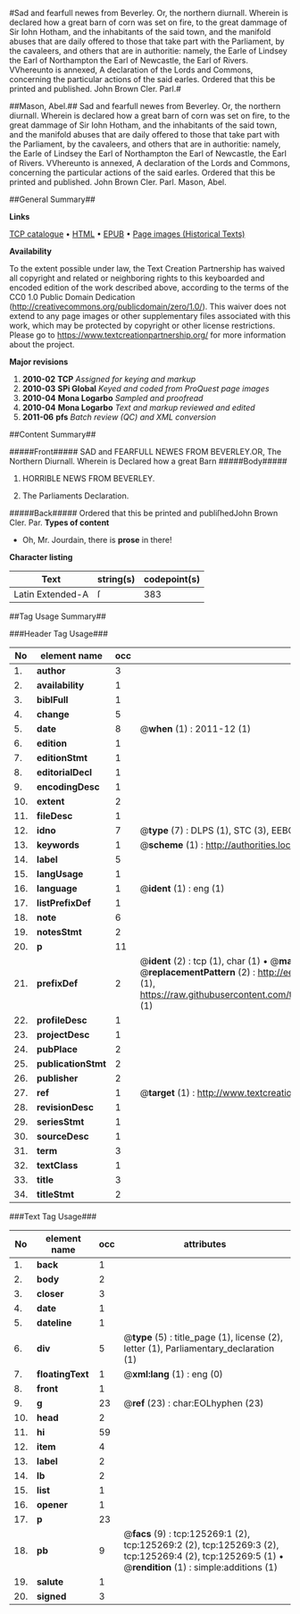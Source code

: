 #Sad and fearfull newes from Beverley. Or, the northern diurnall. Wherein is declared how a great barn of corn was set on fire, to the great dammage of Sir Iohn Hotham, and the inhabitants of the said town, and the manifold abuses that are daily offered to those that take part with the Parliament, by the cavaleers, and others that are in authoritie: namely, the Earle of Lindsey the Earl of Northampton the Earl of Newcastle, the Earl of Rivers. VVhereunto is annexed, A declaration of the Lords and Commons, concerning the particular actions of the said earles. Ordered that this be printed and published. John Brown Cler. Parl.#

##Mason, Abel.##
Sad and fearfull newes from Beverley. Or, the northern diurnall. Wherein is declared how a great barn of corn was set on fire, to the great dammage of Sir Iohn Hotham, and the inhabitants of the said town, and the manifold abuses that are daily offered to those that take part with the Parliament, by the cavaleers, and others that are in authoritie: namely, the Earle of Lindsey the Earl of Northampton the Earl of Newcastle, the Earl of Rivers. VVhereunto is annexed, A declaration of the Lords and Commons, concerning the particular actions of the said earles. Ordered that this be printed and published. John Brown Cler. Parl.
Mason, Abel.

##General Summary##

**Links**

[TCP catalogue](http://www.ota.ox.ac.uk/tcp/)  • 
[HTML](http://tei.it.ox.ac.uk/tcp/Texts-HTML/free/A89/A89629.html)  • 
[EPUB](http://tei.it.ox.ac.uk/tcp/Texts-EPUB/free/A89/A89629.epub) • 
[Page images (Historical Texts)](https://historicaltexts.jisc.ac.uk/eebo-99872823e)

**Availability**

To the extent possible under law, the Text Creation Partnership has waived all copyright and related or neighboring rights to this keyboarded and encoded edition of the work described above, according to the terms of the CC0 1.0 Public Domain Dedication (http://creativecommons.org/publicdomain/zero/1.0/). This waiver does not extend to any page images or other supplementary files associated with this work, which may be protected by copyright or other license restrictions. Please go to https://www.textcreationpartnership.org/ for more information about the project.

**Major revisions**

1. __2010-02__ __TCP__ *Assigned for keying and markup*
1. __2010-03__ __SPi Global__ *Keyed and coded from ProQuest page images*
1. __2010-04__ __Mona Logarbo__ *Sampled and proofread*
1. __2010-04__ __Mona Logarbo__ *Text and markup reviewed and edited*
1. __2011-06__ __pfs__ *Batch review (QC) and XML conversion*

##Content Summary##

#####Front#####
SAD and FEARFULL NEWES FROM BEVERLEY.OR, The Northern Diurnall. Wherein is Declared how a great Barn
#####Body#####

1. HORRIBLE NEWS FROM BEVERLEY.

1. The Parliaments Declaration.

#####Back#####
Ordered that this be printed and publiſhedJohn Brown Cler. Par.
**Types of content**

  * Oh, Mr. Jourdain, there is **prose** in there!

**Character listing**


|Text|string(s)|codepoint(s)|
|---|---|---|
|Latin Extended-A|ſ|383|

##Tag Usage Summary##

###Header Tag Usage###

|No|element name|occ|attributes|
|---|---|---|---|
|1.|__author__|3||
|2.|__availability__|1||
|3.|__biblFull__|1||
|4.|__change__|5||
|5.|__date__|8| @__when__ (1) : 2011-12 (1)|
|6.|__edition__|1||
|7.|__editionStmt__|1||
|8.|__editorialDecl__|1||
|9.|__encodingDesc__|1||
|10.|__extent__|2||
|11.|__fileDesc__|1||
|12.|__idno__|7| @__type__ (7) : DLPS (1), STC (3), EEBO-CITATION (1), PROQUEST (1), VID (1)|
|13.|__keywords__|1| @__scheme__ (1) : http://authorities.loc.gov/ (1)|
|14.|__label__|5||
|15.|__langUsage__|1||
|16.|__language__|1| @__ident__ (1) : eng (1)|
|17.|__listPrefixDef__|1||
|18.|__note__|6||
|19.|__notesStmt__|2||
|20.|__p__|11||
|21.|__prefixDef__|2| @__ident__ (2) : tcp (1), char (1)  •  @__matchPattern__ (2) : ([0-9\-]+):([0-9IVX]+) (1), (.+) (1)  •  @__replacementPattern__ (2) : http://eebo.chadwyck.com/downloadtiff?vid=$1&page=$2 (1), https://raw.githubusercontent.com/textcreationpartnership/Texts/master/tcpchars.xml#$1 (1)|
|22.|__profileDesc__|1||
|23.|__projectDesc__|1||
|24.|__pubPlace__|2||
|25.|__publicationStmt__|2||
|26.|__publisher__|2||
|27.|__ref__|1| @__target__ (1) : http://www.textcreationpartnership.org/docs/. (1)|
|28.|__revisionDesc__|1||
|29.|__seriesStmt__|1||
|30.|__sourceDesc__|1||
|31.|__term__|3||
|32.|__textClass__|1||
|33.|__title__|3||
|34.|__titleStmt__|2||


###Text Tag Usage###

|No|element name|occ|attributes|
|---|---|---|---|
|1.|__back__|1||
|2.|__body__|2||
|3.|__closer__|3||
|4.|__date__|1||
|5.|__dateline__|1||
|6.|__div__|5| @__type__ (5) : title_page (1), license (2), letter (1), Parliamentary_declaration (1)|
|7.|__floatingText__|1| @__xml:lang__ (1) : eng (0)|
|8.|__front__|1||
|9.|__g__|23| @__ref__ (23) : char:EOLhyphen (23)|
|10.|__head__|2||
|11.|__hi__|59||
|12.|__item__|4||
|13.|__label__|2||
|14.|__lb__|2||
|15.|__list__|1||
|16.|__opener__|1||
|17.|__p__|23||
|18.|__pb__|9| @__facs__ (9) : tcp:125269:1 (2), tcp:125269:2 (2), tcp:125269:3 (2), tcp:125269:4 (2), tcp:125269:5 (1)  •  @__rendition__ (1) : simple:additions (1)|
|19.|__salute__|1||
|20.|__signed__|3||
